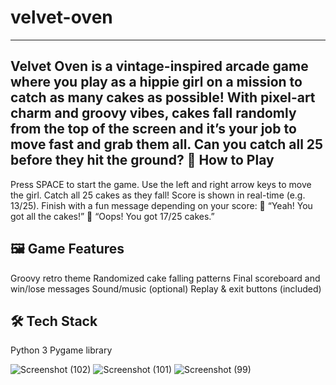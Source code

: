 # velvet-oven
---------------
Velvet Oven is a vintage-inspired arcade game where you play as a hippie girl on a mission to catch as many cakes as possible! With pixel-art charm and groovy vibes, cakes fall randomly from the top of the screen and it’s your job to move fast and grab them all. 
Can you catch all 25 before they hit the ground?
🚀 How to Play
-----------------
Press SPACE to start the game.
Use the left and right arrow keys to move the girl.
Catch all 25 cakes as they fall!
Score is shown in real-time (e.g. 13/25).
Finish with a fun message depending on your score:
    🎉 “Yeah! You got all the cakes!”
    😬 “Oops! You got 17/25 cakes.”


🖼️ Game Features
-------------------
Groovy retro theme
Randomized cake falling patterns
Final scoreboard and win/lose messages
Sound/music (optional)
Replay & exit buttons (included)

🛠️ Tech Stack
---------------
Python 3
Pygame library

![Screenshot (102)](https://github.com/user-attachments/assets/81caf1e6-f7a1-4a7e-b024-52886a7fb961)
![Screenshot (101)](https://github.com/user-attachments/assets/fa8b349d-2567-41a6-a66b-93aa0324cabd)
![Screenshot (99)](https://github.com/user-attachments/assets/d86d25b2-3f56-49bd-87cc-38e7c845d544)

